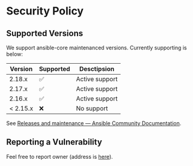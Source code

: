 # Security Policy

## Supported Versions

We support ansible-core maintenanced versions.
Currently supporting is below:

| Version  | Supported          | Desctipsion         |
| -------- | ------------------ |---------------------|
| 2.18.x   | :white_check_mark: | Active support      |
| 2.17.x   | :white_check_mark: | Active support      |
| 2.16.x   | :white_check_mark: | Active support      |
| < 2.15.x | :x:                | No support          |

See [Releases and maintenance — Ansible Community Documentation](https://docs.ansible.com/ansible/latest/reference_appendices/release_and_maintenance.html).

## Reporting a Vulnerability

Feel free to report owner (address is [here](https://github.com/tomoh1r)).
